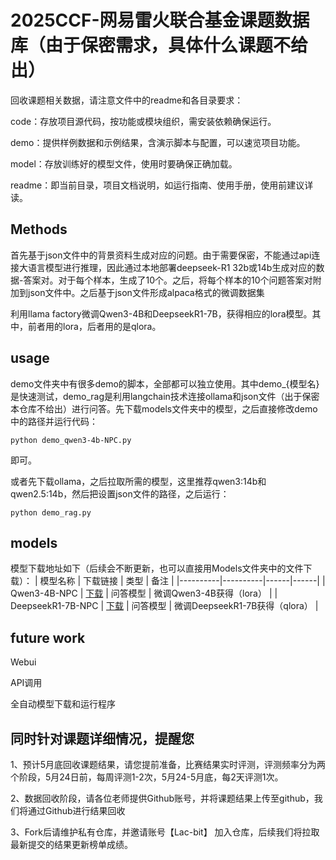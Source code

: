 # 2025CCF-网易雷火联合基金课题数据库（由于保密需求，具体什么课题不给出）

回收课题相关数据，请注意文件中的readme和各目录要求：

code：存放项目源代码，按功能或模块组织，需安装依赖确保运行。

demo：提供样例数据和示例结果，含演示脚本与配置，可以速览项目功能。

model：存放训练好的模型文件，使用时要确保正确加载。

readme：即当前目录，项目文档说明，如运行指南、使用手册，使用前建议详读。

## Methods

首先基于json文件中的背景资料生成对应的问题。由于需要保密，不能通过api连接大语言模型进行推理，因此通过本地部署deepseek-R1 32b或14b生成对应的数据-答案对。对于每个样本，生成了10个。之后，将每个样本的10个问题答案对附加到json文件中。之后基于json文件形成alpaca格式的微调数据集

利用llama factory微调Qwen3-4B和DeepseekR1-7B，获得相应的lora模型。其中，前者用的lora，后者用的是qlora。

## usage

demo文件夹中有很多demo的脚本，全部都可以独立使用。其中demo_{模型名}是快速测试，demo_rag是利用langchain技术连接ollama和json文件（出于保密本仓库不给出）进行问答。先下载models文件夹中的模型，之后直接修改demo中的路径并运行代码：

`python demo_qwen3-4b-NPC.py`

即可。

或者先下载ollama，之后拉取所需的模型，这里推荐qwen3:14b和qwen2.5:14b，然后把设置json文件的路径，之后运行：

`python demo_rag.py`

## models
模型下载地址如下（后续会不断更新，也可以直接用Models文件夹中的文件下载）：
| 模型名称 | 下载链接 | 类型 | 备注 |
|----------|----------|------|------|
| Qwen3-4B-NPC | [下载](https://modelscope.cn/models/ccArtermices/Qwen3-4B-NPC) | 问答模型 | 微调Qwen3-4B获得（lora） |
| DeepseekR1-7B-NPC | [下载](https://modelscope.cn/models/ccArtermices/DeepseekR1-7B-NPC) | 问答模型 | 微调DeepseekR1-7B获得（qlora） |

## future work

Webui

API调用

全自动模型下载和运行程序

## 同时针对课题详细情况，提醒您​

1、预计5月底回收课题结果，请您提前准备，比赛结果实时评测，评测频率分为两个阶段，5月24日前，每周评测1-2次，5月24-5月底，每2天评测1次。

2、数据回收阶段，请各位老师提供Github账号，并将课题结果上传至github，我们将通过Github进行结果回收

3、Fork后请维护私有仓库，并邀请账号【Lac-bit】 加入仓库，后续我们将拉取最新提交的结果更新榜单成绩。
